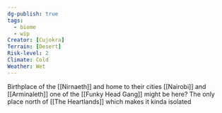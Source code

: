 ```yaml
---
dg-publish: true
tags:
  - biome
  - wip
Creator: [Cujokra]
Terrain: [Desert]
Risk-level: 2
Climate: Cold
Weather: Wet
---
```


Birthplace of the [[Nirnaeth]] and home to their cities [[Nairobi]] and [[Arminaleth]]
one of the [[Funky Head Gang]] might be here?
The only place north of [[The Heartlands]] which makes it kinda isolated
